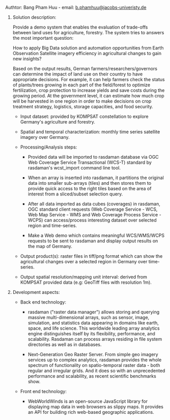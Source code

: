 Authtor: Bang Pham Huu - email: b.phamhuu@jacobs-univeristy.de

1) Solution description:

    Provide a demo system that enables the evaluation of trade-offs between land uses for agriculture, forestry. The system tries to answers
    the most important question:

    How to apply Big Data solution and automation opportunities from Earth Observation Satellite imagery efficiency in agricultural changes to gain new insights?

    Based on the output results, German farmers/researchers/governors can determine the impact of land use on their country to have appropriate decisions.
    For example, it can help farmers check the status of plants/trees growing in each part of the field/forest to optimize fertilization, crop protection
    to increase yields and save costs during the growing period. At the government level, it can estimate how much crop will be harvested in one region
    in order to make decisions on crop treatment strategy, logistics, storage capacities, and food security. 

    * Input dataset: provided by KOMPSAT constellation to explore Germany's agriculture and forestry.

    * Spatial and temporal characterization: monthly time series satellite imagery over Germany.

    * Processing/Analysis steps:

       + Provided data will be imported to rasdaman database via OGC Web Coverage Service Transactional (WCS-T) standard by rasdaman's wcst_import command line tool.

       + When an array is inserted into rasdaman, it partitions the original data into smaller sub-arrays (tiles)
         and then stores them to provide quick access to the right tiles based on the area of interest from a sliced/subset selection query.

       + After all data imported as data cubes (coverages) in rasdaman, OGC standard client requests (Web Coverage Service - WCS, Web Map Service - WMS
         and Web Coverage Process Service - WCPS) can access/process interesting dataset over selected region and time-series.

       + Make a Web demo which contains meaningful WCS/WMS/WCPS requests to be sent to rasdaman and display output results on the map of Germany.

    * Output product(s): raster files in tiff/png format which can show the agricultural changes over a selected region in Germany over time-series.

    * Output spatial resolution/mapping unit interval: derived from KOMPSAT provided data (e.g: GeoTiff files with resolution 1m).


2) Development aspects:

   * Back end technology: 

       + rasdaman ("raster data manager") allows storing and querying massive multi-dimensional ​arrays, 
       such as sensor, image, simulation, and statistics data appearing in domains like earth, space, and life science. 
       This worldwide leading array analytics engine distinguishes itself by its flexibility, performance, and scalability. 
       Rasdaman can process arrays residing in file system directories as well as in databases.

       + Next-Generation Geo Raster Server. From simple geo imagery services up to complex analytics,
       rasdaman provides the whole spectrum of functionality on spatio-temporal raster data - both regular and irregular grids.
       And it does so with an unprecedented performance and scalability, as recent scientific benchmarks show.

   * Front end technology:

       + WebWorldWinds is an open-source JavaScript library for displaying map data in web browsers as slippy maps. 
       It provides an API for building rich web-based geographic applications.
